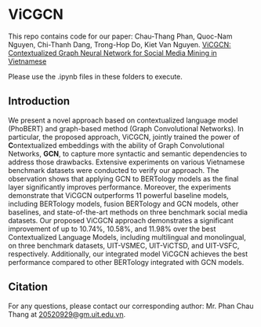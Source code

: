 # ViCGCN
  
This repo contains code for our paper: Chau-Thang Phan, Quoc-Nam Nguyen, Chi-Thanh Dang, Trong-Hop Do, Kiet Van Nguyen. <a href="https://www.researchgate.net/publication/370003253_ViCGCN_Graph_Convolutional_Network_with_Contextualized_Language_Models_for_Social_Media_Mining_in_Vietnamese" target="_blank">ViCGCN: Contextualized Graph Neural Network for Social Media Mining in Vietnamese</a>

Please use the .ipynb files in these folders to execute.

## Introduction
We present a novel approach based on contextualized language model (PhoBERT) and graph-based method (Graph Convolutional Networks). In particular, the proposed approach, ViCGCN, jointly trained the power of **C**ontextualized embeddings with the ability of Graph Convolutional Networks, **GCN**, to capture more syntactic and semantic dependencies to address those drawbacks. Extensive experiments on various Vietnamese benchmark datasets were conducted to verify our approach. The observation shows that applying GCN to BERTology models as the final layer significantly improves performance. Moreover, the experiments demonstrate that ViCGCN outperforms 11 powerful baseline models, including BERTology models, fusion BERTology and GCN models, other baselines, and state-of-the-art methods on three benchmark social media datasets. Our proposed ViCGCN approach demonstrates a significant improvement of up to 10.74%, 10.58%, and 11.98% over the best Contextualized Language Models, including multilingual and monolingual, on three benchmark datasets, UIT-VSMEC, UIT-ViCTSD, and UIT-VSFC, respectively. Additionally, our integrated model ViCGCN achieves the best performance compared to other BERTology integrated with GCN models. 

## Citation

For any questions, please contact our corresponding author: Mr. Phan Chau Thang at 20520929@gm.uit.edu.vn.
